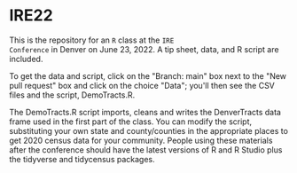 # IRE22

This is the repository for an <code>R</code> class at the <code>IRE Conference</code> in Denver on June 23, 2022. A tip sheet, data, and R script are included. 

To get the data and script, click on the "Branch: main" box next to the "New pull request" box and click on the choice "Data"; you'll then see the CSV files and the script, DemoTracts.R. 

The DemoTracts.R script imports, cleans and writes the DenverTracts data frame used in the first part of the class. You can modify the script, substituting your own state and county/counties in the appropriate places to get 2020 census data for your community. People using these materials after the conference should have the latest versions of R and R Studio plus the tidyverse and tidycensus packages.

